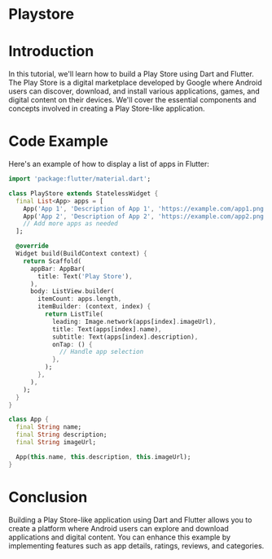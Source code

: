 # Playstore
# Introduction
In this tutorial, we'll learn how to build a Play Store using Dart and Flutter. The Play Store is a digital marketplace developed by Google where Android users can discover, download, and install various applications, games, and digital content on their devices. We'll cover the essential components and concepts involved in creating a Play Store-like application.
# Code Example
Here's an example of how to display a list of apps in Flutter:
```dart
import 'package:flutter/material.dart';

class PlayStore extends StatelessWidget {
  final List<App> apps = [
    App('App 1', 'Description of App 1', 'https://example.com/app1.png'),
    App('App 2', 'Description of App 2', 'https://example.com/app2.png'),
    // Add more apps as needed
  ];

  @override
  Widget build(BuildContext context) {
    return Scaffold(
      appBar: AppBar(
        title: Text('Play Store'),
      ),
      body: ListView.builder(
        itemCount: apps.length,
        itemBuilder: (context, index) {
          return ListTile(
            leading: Image.network(apps[index].imageUrl),
            title: Text(apps[index].name),
            subtitle: Text(apps[index].description),
            onTap: () {
              // Handle app selection
            },
          );
        },
      ),
    );
  }
}

class App {
  final String name;
  final String description;
  final String imageUrl;

  App(this.name, this.description, this.imageUrl);
}
```
# Conclusion
Building a Play Store-like application using Dart and Flutter allows you to create a platform where Android users can explore and download applications and digital content. You can enhance this example by implementing features such as app details, ratings, reviews, and categories.
